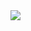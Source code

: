 <a href="https://adevjoe.com">
  <img align="left" src="https://github-readme-stats.vercel.app/api?username=adevjoe&show_icons=true" />
</a>
<!--
**adevjoe/adevjoe** is a ✨ _special_ ✨ repository because its `README.md` (this file) appears on your GitHub profile.

Here are some ideas to get you started:

- 🔭 I’m currently working on ...
- 🌱 I’m currently learning ...
- 👯 I’m looking to collaborate on ...
- 🤔 I’m looking for help with ...
- 💬 Ask me about ...
- 📫 How to reach me: ...
- 😄 Pronouns: ...
- ⚡ Fun fact: ...
-->
